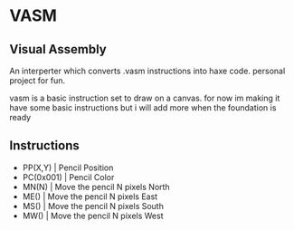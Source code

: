 # VASM
## Visual Assembly
An interperter which converts .vasm instructions into haxe code.
personal project for fun.

vasm is a basic instruction set to draw on a canvas.
for now im making it have some basic instructions but i will add more when the foundation is ready

## Instructions
- PP(X,Y)    |  Pencil Position
- PC(0x001)  |  Pencil Color
- MN(N)      |  Move the pencil N pixels North
- ME()       |  Move the pencil N pixels East
- MS()       |  Move the pencil N pixels South
- MW()       |  Move the pencil N pixels West
